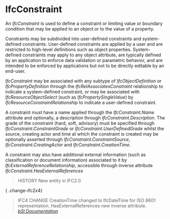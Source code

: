 IfcConstraint
=============
An _IfcConstraint_ is used to define a constraint or limiting value or
boundary condition that may be applied to an object or to the value of a
property.  
  
Constraints may be subdivided into user-defined constraints and system-defined
constraints. User-defined constraints are applied by a user and are restricted
to high-level definitions such as object properties. System-defined
constraints may apply to any object attribute, are typically defined by an
application to enforce data validation or parametric behavior, and are
intended to be enforced by applications but not to be directly editable by an
end-user.  
  
_IfcConstraint_ may be associated with any subtype of _IfcObjectDefinition_ or
_IfcPropertyDefinition_ through the _IfcRelAssociatesConstraint_ relationship
to indicate a system-defined constraint, or may be associated with
_IfcResourceObjectSelect_ (such as _IfcPropertySingleValue_) by
_IfcResourceConstraintRelationship_ to indicate a user-defined constraint.  
  
A constraint must have a name applied through the _IfcConstraint.Name_
attribute and optionally, a description through _IfcConstraint.Description_.
The grade of the constraint (hard, soft, advisory) must be specified through
_IfcConstraint.ConstraintGrade_ or _IfcConstraint.UserDefinedGrade_ whilst the
source, creating actor and time at which the constraint is created may be
optionally asserted through _IfcConstraint.ConstraintSource_,
_IfcConstraint.CreatingActor_ and _IfcConstraint.CreationTime_.  
  
A constraint may also have additional external information (such as
classification or document information) associated to it by
_IfcExternalReferenceRelationship_, accessible through inverse attribute
_IfcConstraint.HasExternalReferences_  
  
> HISTORY  New entity in IFC2.0  
  
{ .change-ifc2x4}  
> IFC4 CHANGE  CreationTime changed to IfcDateTime for ISO 8601
> representation, HasExternalReferences new inverse attribute.  
[ _bSI
Documentation_](https://standards.buildingsmart.org/IFC/DEV/IFC4_2/FINAL/HTML/schema/ifcconstraintresource/lexical/ifcconstraint.htm)


